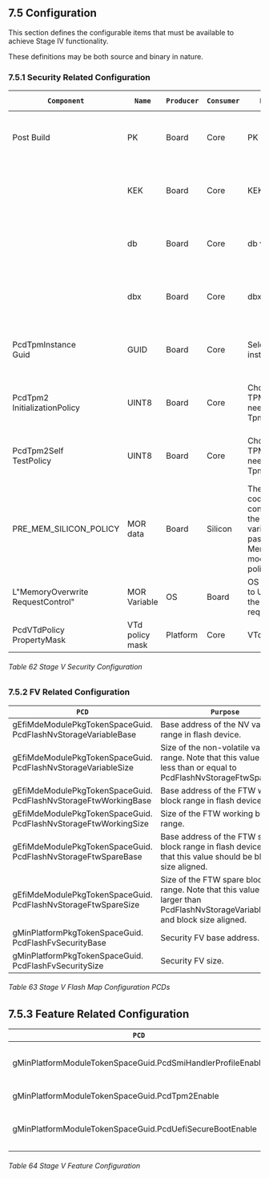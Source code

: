 <!--- @file
  7.5 Configuration

  Copyright (c) 2019, Intel Corporation. All rights reserved.<BR>

  Redistribution and use in source (original document form) and 'compiled'
  forms (converted to PDF, epub, HTML and other formats) with or without
  modification, are permitted provided that the following conditions are met:

  1) Redistributions of source code (original document form) must retain the
     above copyright notice, this list of conditions and the following
     disclaimer as the first lines of this file unmodified.

  2) Redistributions in compiled form (transformed to other DTDs, converted to
     PDF, epub, HTML and other formats) must reproduce the above copyright
     notice, this list of conditions and the following disclaimer in the
     documentation and/or other materials provided with the distribution.

  THIS DOCUMENTATION IS PROVIDED BY TIANOCORE PROJECT "AS IS" AND ANY EXPRESS OR
  IMPLIED WARRANTIES, INCLUDING, BUT NOT LIMITED TO, THE IMPLIED WARRANTIES OF
  MERCHANTABILITY AND FITNESS FOR A PARTICULAR PURPOSE ARE DISCLAIMED. IN NO
  EVENT SHALL TIANOCORE PROJECT  BE LIABLE FOR ANY DIRECT, INDIRECT, INCIDENTAL,
  SPECIAL, EXEMPLARY, OR CONSEQUENTIAL DAMAGES (INCLUDING, BUT NOT LIMITED TO,
  PROCUREMENT OF SUBSTITUTE GOODS OR SERVICES; LOSS OF USE, DATA, OR PROFITS;
  OR BUSINESS INTERRUPTION) HOWEVER CAUSED AND ON ANY THEORY OF LIABILITY,
  WHETHER IN CONTRACT, STRICT LIABILITY, OR TORT (INCLUDING NEGLIGENCE OR
  OTHERWISE) ARISING IN ANY WAY OUT OF THE USE OF THIS DOCUMENTATION, EVEN IF
  ADVISED OF THE POSSIBILITY OF SUCH DAMAGE.

-->

## 7.5 Configuration

This section defines the configurable items that must be available to achieve
Stage IV functionality.

These definitions may be both source and binary in nature.
### 7.5.1 Security Related Configuration

| `Component`                            | `Name`          | `Producer` | `Consumer` | `Purpose`                                                                           | `Porting Category`                       |
| -------------------------------------- | --------------- | ---------- | ---------- | ----------------------------------------------------------------------------------- | ---------------------------------------- |
| Post Build                             | PK              | Board      | Core       | PK variable                                                                         | Platform Policy: UEFI Secure Boot        |
|                                        | KEK             | Board      | Core       | KEK variable                                                                        | Platform Policy: UEFI Secure Boot        |
|                                        | db              | Board      | Core       | db variable                                                                         | Platform Policy: UEFI Secure Boot        |
|                                        | dbx             | Board      | Core       | dbx variable                                                                        | Platform Policy: UEFI Secure Boot        |
| PcdTpmInstance<br />Guid               | GUID            | Board      | Core       | Select TPM instance                                                                 | Platform Policy: TCG trusted boot        |
| PcdTpm2<br />InitializationPolicy      | UINT8           | Board      | Core       | Choose if TPM driver need send Tpm2Init.                                            | Platform Policy: TCG trusted boot        |
| PcdTpm2Self<br />TestPolicy            | UINT8           | Board      | Core       | Choose if TPM driver need send Tpm2SelfTest                                         | Platform Policy: TCG trusted boot        |
| PRE_MEM_SILICON_POLICY                 | MOR data        | Board      | Silicon    | The board code consumes the MOR variable and pass it to MemoryInit module as policy | Platform Policy: TCG MOR                 |
| L"MemoryOverwrite<br />RequestControl" | MOR Variable    | OS         | Board      | OS indicates to UEFI FW the MOR request.                                            | Platform Policy: TCG MOR                 |
| PcdVTdPolicy<br />PropertyMask         | VTd policy mask | Platform   | Core       | VTd policy                                                                          | Platform Policy: DMA                     |

###### Table 62 Stage V Security Configuration

### 7.5.2 FV Related Configuration

| `PCD`                                                           | `Purpose`                                                                                                                        |
| --------------------------------------------------------------- | -------------------------------------------------------------------------------------------------------------------------------- |
| gEfiMdeModulePkgTokenSpaceGuid. PcdFlashNvStorageVariableBase   | Base address of the NV variable range in flash device.                                                                           |
| gEfiMdeModulePkgTokenSpaceGuid. PcdFlashNvStorageVariableSize   | Size of the non-volatile variable range. Note that this value should less than or equal to PcdFlashNvStorageFtwSpareSize.        |
| gEfiMdeModulePkgTokenSpaceGuid. PcdFlashNvStorageFtwWorkingBase | Base address of the FTW working block range in flash device.                                                                     |
| gEfiMdeModulePkgTokenSpaceGuid. PcdFlashNvStorageFtwWorkingSize | Size of the FTW working block range.                                                                                             |
| gEfiMdeModulePkgTokenSpaceGuid. PcdFlashNvStorageFtwSpareBase   | Base address of the FTW spare block range in flash device. Note that this value should be block size aligned.                    |
| gEfiMdeModulePkgTokenSpaceGuid. PcdFlashNvStorageFtwSpareSize   | Size of the FTW spare block range. Note that this value should larger than PcdFlashNvStorageVariableSize and block size aligned. |
| gMinPlatformPkgTokenSpaceGuid. PcdFlashFvSecurityBase           | Security FV base address.                                                                                                        |
| gMinPlatformPkgTokenSpaceGuid. PcdFlashFvSecuritySize           | Security FV size.                                                                                                                |

###### Table 63 Stage V Flash Map Configuration PCDs

## 7.5.3 Feature Related Configuration

| `PCD`                                                       | `Purpose`                   |
| ----------------------------------------------------------- | --------------------------- |
| gMinPlatformModuleTokenSpaceGuid.PcdSmiHandlerProfileEnable | Enable SMI handler profile. |
| gMinPlatformModuleTokenSpaceGuid.PcdTpm2Enable              | Enable TPM2.                |
| gMinPlatformModuleTokenSpaceGuid.PcdUefiSecureBootEnable    | Enable UEFI Secure Boot.    |

###### Table 64 Stage V Feature Configuration
